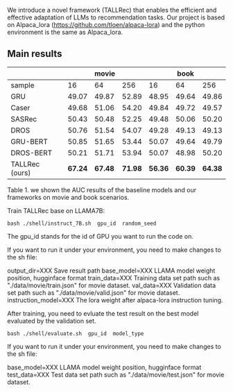 We introduce a novel framework (TALLRec) that enables the efficient and effective adaptation of LLMs to recommendation tasks.
Our project is based on Alpaca_lora (https://github.com/tloen/alpaca-lora) and the python environment is the same as Alpaca_lora.

## Main results
|                                 |  |movie |  ||   book |  |
|-------------------------------                  | ----- | ----- | ----- | ----- | ----- | ----- |
| sample                          | 16     | 64     | 256 | 16 | 64 | 256 |
| GRU                             | 49.07 | 49.87 | 52.89 | 48.95 | 49.64 | 49.86 |
| Caser                           | 49.68 | 51.06 | 54.20 | 49.84 | 49.72 | 49.57 |
| SASRec                          | 50.43  | 50.48 | 52.25 | 49.48 | 50.06 | 50.20 |
| DROS                            | 50.76    | 51.54  | 54.07 | 49.28 | 49.13 | 49.13 |
| GRU-BERT                         | 50.85  | 51.65 | 53.44 | 50.07 | 49.64 | 49.79 |
| DROS-BERT                         | 50.21  | 51.71 | 53.94 | 50.07 | 48.98 | 50.20 |
| TALLRec (ours)               | **67.24** | **67.48** | **71.98** | **56.36** | **60.39** | **64.38** |

Table 1. we shown the AUC results of the baseline models and our frameworks on movie and book scenarios.

Train TALLRec base on LLAMA7B:
```
bash ./shell/instruct_7B.sh  gpu_id  random_seed
```
The gpu_id stands for the id of GPU you want to run the code on.

If you want to run it under your environment, you need to make changes to the sh file:

output_dir=XXX  Save result path
base_model=XXX  LLAMA model weight position, hugginface format
train_data=XXX  Training data set path such as "./data/movie/train.json" for movie dataset.
val_data=XXX  Validation data set path such as "./data/movie/valid.json" for movie dataset.
instruction_model=XXX The lora weight after alpaca-lora instruction tuning.

After training, you need to evluate the test result on the best model evaluated by the validation set.

```
bash ./shell/evaluate.sh  gpu_id  model_type
```
If you want to run it under your environment, you need to make changes to the sh file:

base_model=XXX LLAMA model weight position, hugginface format
test_data=XXX Test data set path such as "./data/movie/test.json" for movie dataset.